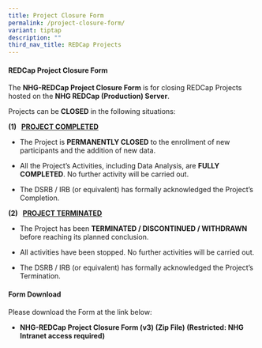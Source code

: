```yaml
---
title: Project Closure Form
permalink: /project-closure-form/
variant: tiptap
description: ""
third_nav_title: REDCap Projects
---
```

<h4><strong>REDCap Project Closure Form</strong></h4>
<p>The <strong>NHG-REDCap Project Closure Form</strong> is for closing REDCap
Projects hosted on the <strong>NHG REDCap (Production) Server</strong>.</p>
<p>Projects can be <strong>CLOSED</strong> in the following situations:</p>
<p></p>
<p><strong>(1)&nbsp;&nbsp; <u>PROJECT COMPLETED</u></strong>
</p>
<ul data-tight="true" class="tight">
<li>
<p>The Project is <strong>PERMANENTLY CLOSED</strong> to the enrollment of
new participants and the addition of new data.</p>
</li>
<li>
<p>All the Project’s Activities, including Data Analysis, are <strong>FULLY COMPLETED</strong>.
No further activity will be carried out.</p>
</li>
<li>
<p>The DSRB / IRB (or equivalent) has formally acknowledged the Project’s
Completion.</p>
</li>
</ul>
<p></p>
<p><strong>(2)&nbsp;&nbsp; <u>PROJECT TERMINATED</u></strong>
</p>
<ul data-tight="true" class="tight">
<li>
<p>The Project has been <strong>TERMINATED / DISCONTINUED / WITHDRAWN</strong> before
reaching its planned conclusion.</p>
</li>
<li>
<p>All activities have been stopped. No further activities will be carried
out.</p>
</li>
<li>
<p>The DSRB / IRB (or equivalent) has formally acknowledged the Project’s
Termination.</p>
</li>
</ul>
<p></p>
<h4><strong>Form Download</strong></h4>
<p>Please download the Form at the link below:</p>
<ul data-tight="true" class="tight">
<li>
<p><strong>NHG-REDCap Project Closure Form (v3) (Zip File)</strong>  <strong>(Restricted: NHG Intranet access required)</strong>
</p>
</li>
</ul>
<p></p>
<p></p>